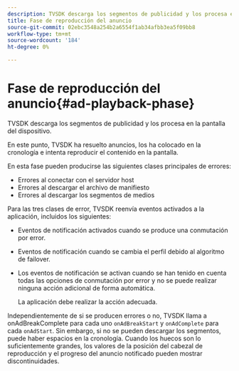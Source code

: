 ```yaml
---
description: TVSDK descarga los segmentos de publicidad y los procesa en la pantalla del dispositivo.
title: Fase de reproducción del anuncio
source-git-commit: 02ebc3548a254b2a6554f1ab34afbb3ea5f09bb8
workflow-type: tm+mt
source-wordcount: '184'
ht-degree: 0%

---
```


# Fase de reproducción del anuncio{#ad-playback-phase}

TVSDK descarga los segmentos de publicidad y los procesa en la pantalla del dispositivo.

En este punto, TVSDK ha resuelto anuncios, los ha colocado en la cronología e intenta reproducir el contenido en la pantalla.

En esta fase pueden producirse las siguientes clases principales de errores:

* Errores al conectar con el servidor host
* Errores al descargar el archivo de manifiesto
* Errores al descargar los segmentos de medios

Para las tres clases de error, TVSDK reenvía eventos activados a la aplicación, incluidos los siguientes:

* Eventos de notificación activados cuando se produce una conmutación por error.
* Eventos de notificación cuando se cambia el perfil debido al algoritmo de failover.
* Los eventos de notificación se activan cuando se han tenido en cuenta todas las opciones de conmutación por error y no se puede realizar ninguna acción adicional de forma automática.

  La aplicación debe realizar la acción adecuada.

Independientemente de si se producen errores o no, TVSDK llama a onAdBreakComplete para cada uno `onAdBreakStart` y `onAdComplete` para cada `onAdStart`. Sin embargo, si no se pueden descargar los segmentos, puede haber espacios en la cronología. Cuando los huecos son lo suficientemente grandes, los valores de la posición del cabezal de reproducción y el progreso del anuncio notificado pueden mostrar discontinuidades.
